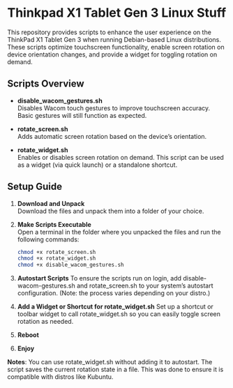 # Thinkpad X1 Tablet Gen 3 Linux Stuff

This repository provides scripts to enhance the user experience on the ThinkPad X1 Tablet Gen 3 when running Debian-based Linux distributions. These scripts optimize touchscreen functionality, enable screen rotation on device orientation changes, and provide a widget for toggling rotation on demand.

## Scripts Overview

- **disable_wacom_gestures.sh**  
  Disables Wacom touch gestures to improve touchscreen accuracy. Basic gestures will still function as expected.

- **rotate_screen.sh**  
  Adds automatic screen rotation based on the device’s orientation.

- **rotate_widget.sh**  
  Enables or disables screen rotation on demand. This script can be used as a widget (via quick launch) or a standalone shortcut.

## Setup Guide

1. **Download and Unpack**  
   Download the files and unpack them into a folder of your choice.

2. **Make Scripts Executable**  
   Open a terminal in the folder where you unpacked the files and run the following commands:
   ```bash
   chmod +x rotate_screen.sh
   chmod +x rotate_widget.sh
   chmod +x disable_wacom_gestures.sh
   ```
3. **Autostart Scripts**
To ensure the scripts run on login, add disable-wacom-gestures.sh and rotate_screen.sh to your system’s autostart configuration. (Note: the process varies depending on your distro.)

4. **Add a Widget or Shortcut for rotate_widget.sh**
Set up a shortcut or toolbar widget to call rotate_widget.sh so you can easily toggle screen rotation as needed.

5. **Reboot**

6. **Enjoy**

**Notes**:
You can use rotate_widget.sh without adding it to autostart. The script saves the current rotation state in a file. This was done to ensure it is compatible with distros like Kubuntu.
